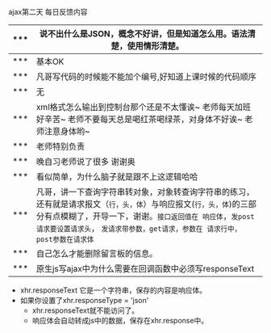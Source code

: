 ajax第二天 每日反馈内容

| ***  | 说不出什么是JSON，概念不好讲，但是知道怎么用。语法清楚，使用情形清楚。 |
| ---- | ------------------------------------------------------------ |
| ***  | 基本OK                                                       |
| ***  | 凡哥写代码的时候能不能加个编号,好知道上课时候的代码顺序      |
| ***  | 无                                                           |
| ***  | xml格式怎么输出到控制台那个还是不太懂诶~ 老师每天加班好辛苦~ 老师不要每天总是喝红茶喝绿茶，对身体不好诶~ 老师注意身体哟~ |
| ***  | 老师特别负责                                                 |
| ***  | 晚自习老师说了很多 谢谢奥                                    |
| ***  | 看似简单，为什么脑子就是跟不上这逻辑哈哈                     |
| ***  | 凡哥，讲一下查询字符串转对象，对象转查询字符串的练习，还有就是请求报文（`行，头，体`）与响应报文(`行，头，体`)的三部分有点模糊了，开导一下，谢谢。`接口返回值在 响应体`，`发post请求要设置请求头`， `发请求带参数，get请求，参数在 请求行中， post参数在请求体` |
| ***  | 自己怎么才能删除留言板的信息。                               |
| ***  | 原生js写ajax中为什么需要在回调函数中必须写responseText       |



- xhr.responseText 它是一个字符串，保存的内容是响应体。
- 如果你设置了xhr.responseType = 'json'
  - xhr.responseText就不能访问了。
  - 响应体会自动转成js中的数据，保存在xhr.response中。
